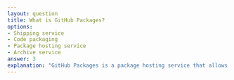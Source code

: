 ```yaml
---
layout: question
title: What is GitHub Packages?
options:
- Shipping service
- Code packaging
- Package hosting service
- Archive service
answer: 3
explanation: "GitHub Packages is a package hosting service that allows you to host your packages alongside your code."
---
```


